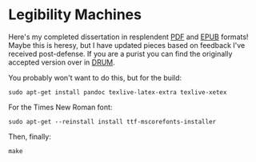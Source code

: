 # Legibility Machines

Here's my completed dissertation in resplendent [PDF] and [EPUB] formats! Maybe
this is heresy, but I have updated pieces based on feedback I've received
post-defense. If you are a purist you can find the originally accepted version
over in [DRUM].

You probably won't want to do this, but for the build:

    sudo apt-get install pandoc texlive-latex-extra texlive-xetex

For the Times New Roman font:

    sudo apt-get --reinstall install ttf-mscorefonts-installer

Then, finally:

    make

[EPUB]: https://github.com/edsu/diss/raw/master/diss.epub
[PDF]: https://github.com/edsu/diss/raw/master/diss.pdf
[DRUM]: https://drum.lib.umd.edu/handle/1903/26731
